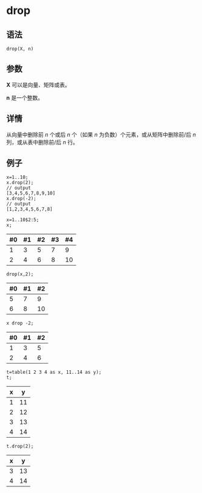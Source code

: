 # drop

## 语法

`drop(X, n)`

## 参数

**X** 可以是向量、矩阵或表。

**n** 是一个整数。

## 详情

从向量中删除前 *n* 个或后 *n* 个（如果 *n* 为负数）个元素，或从矩阵中删除前/后
*n* 列，或从表中删除前/后 *n* 行。

## 例子

```
x=1..10;
x.drop(2);
// output
[3,4,5,6,7,8,9,10]
x.drop(-2);
// output
[1,2,3,4,5,6,7,8]

x=1..10$2:5;
x;
```

| #0 | #1 | #2 | #3 | #4 |
| --- | --- | --- | --- | --- |
| 1 | 3 | 5 | 7 | 9 |
| 2 | 4 | 6 | 8 | 10 |

```
drop(x,2);
```

| #0 | #1 | #2 |
| --- | --- | --- |
| 5 | 7 | 9 |
| 6 | 8 | 10 |

```
x drop -2;
```

| #0 | #1 | #2 |
| --- | --- | --- |
| 1 | 3 | 5 |
| 2 | 4 | 6 |

```
t=table(1 2 3 4 as x, 11..14 as y);
t;
```

| x | y |
| --- | --- |
| 1 | 11 |
| 2 | 12 |
| 3 | 13 |
| 4 | 14 |

```
t.drop(2);
```

| x | y |
| --- | --- |
| 3 | 13 |
| 4 | 14 |

